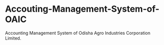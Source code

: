 # Accouting-Management-System-of-OAIC
Accounting Management System of Odisha Agro Industries Corporation Limited.

